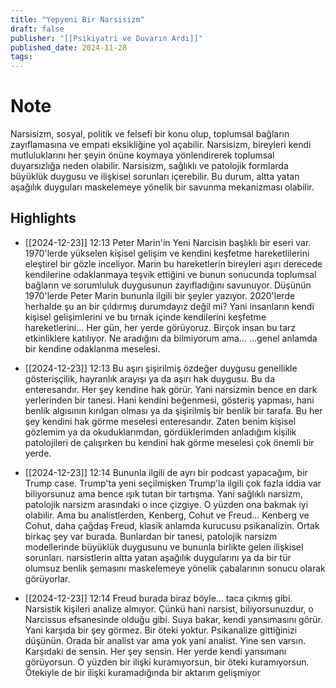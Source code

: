 ```yaml
---
title: "Yepyeni Bir Narsisizm"
draft: false
publisher: "[[Psikiyatri ve Duvarın Ardı]]"
published_date: 2024-11-28
tags:
---
```

# Note
 Narsisizm, sosyal, politik ve felsefi bir konu olup, toplumsal bağların zayıflamasına ve empati eksikliğine yol açabilir.
Narsisizm, bireyleri kendi mutluluklarını her şeyin önüne koymaya yönlendirerek toplumsal duyarsızlığa neden olabilir.
Narsisizm, sağlıklı ve patolojik formlarda büyüklük duygusu ve ilişkisel sorunları içerebilir. Bu durum, altta yatan aşağılık duyguları maskelemeye yönelik bir savunma mekanizması olabilir.


## Highlights
* [[2024-12-23]] 12:13  Peter Marin'in Yeni Narcisin başlıklı bir eseri var. 1970'lerde yükselen kişisel gelişim ve kendini keşfetme hareketlilerini eleştirel bir gözle inceliyor. Marin bu hareketlerin bireyleri aşırı derecede kendilerine odaklanmaya teşvik ettiğini ve bunun sonucunda toplumsal bağların ve sorumluluk duygusunun zayıfladığını savunuyor. Düşünün 1970'lerde Peter Marin bununla ilgili bir şeyler yazıyor. 2020'lerde herhalde şu an bir çıldırmış durumdayız değil mi? Yani insanların kendi kişisel gelişimlerini ve bu tırnak içinde kendilerini keşfetme hareketlerini... Her gün, her yerde görüyoruz. Birçok insan bu tarz etkinliklere katılıyor. Ne aradığını da bilmiyorum ama... ...genel anlamda bir kendine odaklanma meselesi.

* [[2024-12-23]] 12:13  Bu aşırı şişirilmiş özdeğer duygusu genellikle gösterişçilik, hayranlık arayışı ya da aşırı hak duygusu. Bu da enteresandır. Her şey kendine hak görür. Yani narsizmin bence en dark yerlerinden bir tanesi. Hani kendini beğenmesi, gösteriş yapması, hani benlik algısının kırılgan olması ya da şişirilmiş bir benlik bir tarafa. Bu her şey kendini hak görme meselesi enteresandır. Zaten benim kişisel gözlemim ya da okuduklarımdan, gördüklerimden anladığım kişilik patolojileri de çalışırken bu kendini hak görme meselesi çok önemli bir yerde.

* [[2024-12-23]] 12:14  Bununla ilgili de ayrı bir podcast yapacağım, bir Trump case. Trump'ta yeni seçilmişken Trump'la ilgili çok fazla iddia var biliyorsunuz ama bence ışık tutan bir tartışma. Yani sağlıklı narsizm, patolojik narsizm arasındaki o ince çizgiye. O yüzden ona bakmak iyi olabilir. Ama bu analistlerden, Kenberg, Cohut ve Freud... Kenberg ve Cohut, daha çağdaş Freud, klasik anlamda kurucusu psikanalizin. Ortak birkaç şey var burada. Bunlardan bir tanesi, patolojik narsizm modellerinde büyüklük duygusunu ve bununla birlikte gelen ilişkisel sorunları. narsistlerin altta yatan aşağılık duygularını ya da bir tür olumsuz benlik şemasını maskelemeye yönelik çabalarının sonucu olarak görüyorlar.

* [[2024-12-23]] 12:14  Freud burada biraz böyle... taca çıkmış gibi. Narsistik kişileri analize almıyor. Çünkü hani narsist, biliyorsunuzdur, o Narcissus efsanesinde olduğu gibi. Suya bakar, kendi yansımasını görür. Yani karşıda bir şey görmez. Bir öteki yoktur. Psikanalize gittiğinizi düşünün. Orada bir analist var ama yok yani analist. Yine sen varsın. Karşıdaki de sensin. Her şey sensin. Her yerde kendi yansımanı görüyorsun. O yüzden bir ilişki kuramıyorsun, bir öteki kuramıyorsun. Ötekiyle de bir ilişki kuramadığında bir aktarım gelişmiyor

